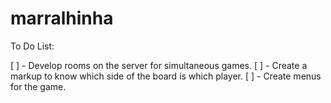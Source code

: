 # marralhinha

To Do List:

[ ] - Develop rooms on the server for simultaneous games.
[ ] - Create a markup to know which side of the board is which player.
[ ] - Create menus for the game.
